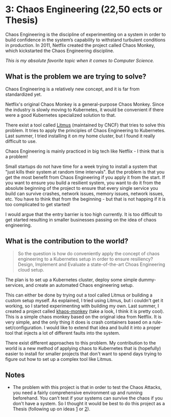 # 3: Chaos Engineering (22,50 ects or Thesis)

Chaos Engineering is the discipline of experimenting on a system in order to build confidence in the system’s capability to withstand turbulent conditions in production. In 2011, Netflix created the project called Chaos Monkey, which kickstarted the Chaos Engineering discipline.

*This is my absolute favorite topic when it comes to Computer Science.*

## What is the problem we are trying to solve?

Chaos Engineering is a relatively new concept, and it is far from standardized yet. 

Netflix's original Chaos Monkey is a general-purpose Chaos Monkey. Since the industry is slowly moving to Kubernetes, it would be convenient if there were a good Kubernetes specialized solution to that. 

There exist a tool called [Litmus](https://litmuschaos.io/) (maintained by CNCF) that tries to solve this problem. It tries to apply the principles of Chaos Engineering to Kubernetes. Last summer, I tried installing it on my home cluster, but I found it really difficult to use. 

Chaos Engineering is mainly practiced in big tech like Netflix - I think that is a problem!

Small startups do not have time for a week trying to install a system that "just kills their system at random time intervals". But the problem is that you get the most benefit from Chaos Engineering if you apply it from the start. If you want to ensure you build a resilient system, you want to do it from the absolute beginning of the project to ensure that every single service you build can survive crashes, network issues, memory issues, network issues, etc. You have to think that from the beginning - but that is not happing if it is too complicated to get started!

I would argue that the entry barrier is too high currently. It is too difficult to get started resulting in smaller businesses passing on the idea of chaos engineering. 

## What is the contribution to the world?

> So the question is how do conveniently apply the concept of chaos engineering to a Kubernetes setup in order to ensure resiliency?
Design, Implement and Evaluate a state-of-the-art Choas Engineering cloud setup.

The plan is to set up a Kubernetes cluster, deploy some simple dummy-services, and create an automated Chaos engineering setup.

This can either be done by trying out a tool called Litmus or building a custom setup myself. As explained, I tried using Litmus, but i couldn't get it working, so I started experimenting with building my own. Last summer, I created a project called [khaos-monkey](https://github.com/dag-andersen/khaos-monkey) (take a look, I think it is pretty cool). This is a simple chaos monkey based on the original idea from Netflix. It is very simple, and the only thing it does is crash containers based on a rule-set/configuration. I would like to extend that idea and build it into a proper tool that injects a lot of different faults into the system.

There exist different approaches to this problem. My contribution to the world is a new method of applying chaos to Kubernetes that is (hopefully) easier to install for smaller projects that don't want to spend days trying to figure out how to set up a complex tool like Litmus. 

## Notes

- The problem with this project is that in order to test the Chaos Attacks, you need a fairly comprehensive environment up and running beforehand. You can't test if your systems can survive the chaos if you don't have a system. So I thought it would be best to do this project as a Thesis (following up on ideas [1](idea1.md) or [2](idea2.md)).